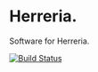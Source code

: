 # Herreria.
Software for Herreria.

[![Build Status](https://travis-ci.com/edgarronda/Herreria.svg?branch=master)](https://travis-ci.com/edgarronda/Herreria)